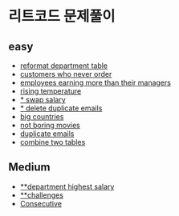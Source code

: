 리트코드 문제풀이
===
## easy
- [reformat department table](https://github.com/vive0508/TIL/blob/main/SQL/LeetCode/reformat%20department%20table.md)   
- [customers who never order](https://github.com/vive0508/TIL/blob/main/SQL/LeetCode/customers%20who%20never%20order.md)   
- [employees earning more than their managers](https://github.com/vive0508/TIL/blob/main/SQL/LeetCode/employees%20earning%20more%20than%20their%20managers.md)   
- [rising temperature](https://github.com/vive0508/TIL/blob/main/SQL/LeetCode/rising%20temperature.md)   
- [\* swap salary](https://github.com/vive0508/TIL/blob/main/SQL/LeetCode/swap%20salary.md)   
- [\* delete duplicate emails](https://github.com/vive0508/TIL/blob/main/SQL/LeetCode/delete%20duplicate%20emails.md)  
- [big countries](https://github.com/vive0508/TIL/blob/main/SQL/LeetCode/big%20countries.md)   
- [not boring movies](https://github.com/vive0508/TIL/blob/main/SQL/LeetCode/not%20boring%20movies.md)   
- [duplicate emails](https://github.com/vive0508/TIL/blob/main/SQL/LeetCode/duplicate%20emails.md)   
- [combine two tables](https://github.com/vive0508/TIL/blob/main/SQL/LeetCode/combine%20two%20tables.md)   

## Medium 
- [\**department highest salary](https://github.com/vive0508/TIL/blob/main/SQL/LeetCode/department%20highest%20salary.md)
- [\**challenges]()
- [Consecutive](https://github.com/vive0508/TIL/blob/main/SQL/LeetCode/consecutive%20numbers.md)
